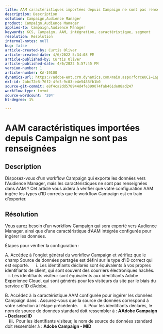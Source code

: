 ```yaml
---
title: AAM caractéristiques importées depuis Campaign ne sont pas renseignées
description: Description
solution: Campaign,Audience Manager
product: Campaign,Audience Manager
applies-to: Campaign,Audience Manager
keywords: KCS, Campaign, AAM, intégration, caractéristique, segment
resolution: Resolution
internal-notes: null
bug: false
article-created-by: Curtis Oliver
article-created-date: 4/6/2022 5:34:08 PM
article-published-by: Curtis Oliver
article-published-date: 4/6/2022 5:57:45 PM
version-number: 1
article-number: KA-19100
dynamics-url: https://adobe-ent.crm.dynamics.com/main.aspx?forceUCI=1&pagetype=entityrecord&etn=knowledgearticle&id=2a0736be-cfb5-ec11-983f-000d3a5d0cd2
exl-id: 2abc72e8-76f2-4fe5-9c03-e4e5488fb1b0
source-git-commit: e8f4ca2dd578944d4fe399074fab461de88ad247
workflow-type: tm+mt
source-wordcount: '204'
ht-degree: 1%

---
```


# AAM caractéristiques importées depuis Campaign ne sont pas renseignées

## Description

Disposez-vous d&#39;un workflow Campaign qui exporte les données vers l&#39;Audience Manager, mais les caractéristiques ne sont pas renseignées dans AAM ? Cet article vous aidera à vérifier que votre configuration AAM ingère les types d’ID corrects que le workflow Campaign est en train d’exporter. 

## Résolution


Vous aurez besoin d’un workflow Campaign qui sera exporté vers Audience Manager, ainsi que d’une caractéristique d’AAM intégrée configurée pour ingérer les données. 

Étapes pour vérifier la configuration :

A. Accédez à l&#39;onglet général du workflow Campaign et vérifiez que le champ Source de données partagée est défini sur le type d&#39;ID correct qui est exporté.
     i. Les identifiants déclarés sont équivalents à vos propres identifiants de client, qui sont souvent des courriers électroniques hachés.
    ii. Les identifiants visiteur sont équivalents aux identifiants Adobe Experience Cloud, qui sont générés pour les visiteurs du site par le biais du service d’ID d’Adobe.

B. Accédez à la caractéristique AAM configurée pour ingérer les données Campaign dans . Assurez-vous que la source de données correspond à votre sélection à l’étape précédente.
    ii. Pour les identifiants déclarés, le nom de source de données standard doit ressembler à : <b>A</b><b>Adobe Campaign - Declared ID
<br>    iii. </b> Pour les identifiants visiteur, le nom de source de données standard doit ressembler à : <b>Adobe Campaign - MID</b>
